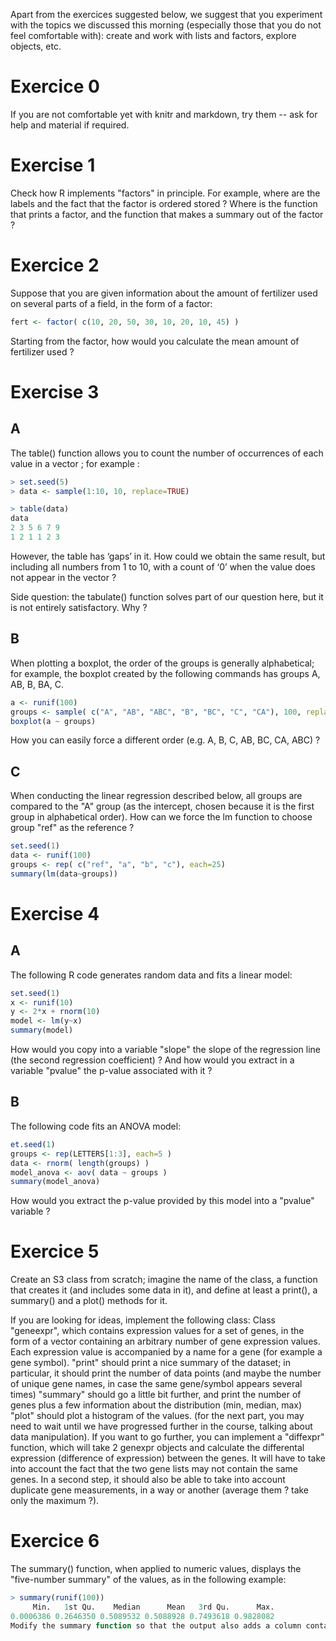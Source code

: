 Apart from the exercices suggested below, we suggest that you experiment with the topics we discussed this morning (especially those that you do not feel comfortable with): create and work with lists and factors, explore objects, etc.

# Exercice 0
If you are not comfortable yet with knitr and markdown, try them -- ask for help and material if required.

# Exercise 1
Check how R implements "factors" in principle. For example, where are the labels and the fact that the factor is ordered stored ? Where is the function that prints a factor, and the function that makes a summary out of the factor ?

# Exercice 2
Suppose that you are given information about the amount of fertilizer used on several parts of a field, in the form of a factor:

```r 
fert <- factor( c(10, 20, 50, 30, 10, 20, 10, 45) )
```

Starting from the factor, how would you calculate the mean amount of fertilizer used ?

# Exercise 3
## A
The table() function allows you to count the number of occurrences of each value in a vector ; for example :

```r 
> set.seed(5)
> data <- sample(1:10, 10, replace=TRUE)

> table(data)
data
2 3 5 6 7 9 
1 2 1 1 2 3 
```

However, the table has ‘gaps’ in it. How could we obtain the same result, but including all numbers from 1 to 10, with a count of ‘0’ when the value does not appear in the vector ?

Side question: the tabulate() function solves part of our question here, but it is not entirely satisfactory. Why ?
## B
When plotting a boxplot, the order of the groups is generally alphabetical; for example, the boxplot created by the following commands has groups A, AB, B, BA, C.

```r 
a <- runif(100)
groups <- sample( c("A", "AB", "ABC", "B", "BC", "C", "CA"), 100, replace=TRUE)
boxplot(a ~ groups)
```

How you can easily force a different order  (e.g. A, B, C, AB, BC, CA, ABC) ?

## C
When conducting the linear regression described below, all groups are compared to the "A" group (as the intercept, chosen because it is the first group in alphabetical order). How can we force the lm function to choose group "ref" as the reference ?

```r 
set.seed(1)
data <- runif(100)
groups <- rep( c("ref", "a", "b", "c"), each=25)
summary(lm(data~groups))
```

# Exercise 4
## A
The following R code generates random data and fits a linear model:

```r 
set.seed(1)
x <- runif(10)
y <- 2*x + rnorm(10)
model <- lm(y~x)
summary(model)
```

How would you copy into a variable "slope" the slope of the regression line (the second regression coefficient) ? And how would you extract in a variable "pvalue" the p-value associated with it ?

## B
The following code fits an ANOVA model:

```r 
et.seed(1)
groups <- rep(LETTERS[1:3], each=5 )
data <- rnorm( length(groups) )
model_anova <- aov( data ~ groups )
summary(model_anova)
```

How would you extract the p-value provided by this model into a "pvalue" variable ?

# Exercice 5
Create an S3 class from scratch; imagine the name of the class, a function that creates it (and includes some data in it), and define at least a print(), a summary() and a plot() methods for it.

If you are looking for ideas, implement the following class:
Class "geneexpr", which contains expression values for a set of genes, in the form of a vector containing an arbitrary number of gene expression values. Each expression value is accompanied by a name for a gene (for example a gene symbol).
"print" should print a nice summary of the dataset; in particular, it should print the number of data points (and maybe the number of unique gene names, in case the same gene/symbol appears several times)
"summary" should go a little bit further, and print the number of genes plus a few information about the distribution (min, median, max)
"plot" should plot a histogram of the values.
(for the next part, you may need to wait until we have progressed further in the course, talking about data manipulation). If you want to go further, you can implement a "diffexpr" function, which will take 2 genexpr objects and calculate the differental expression (difference of expression) between the genes. It will have to take into account the fact that the two gene lists may not contain the same genes. In a second step, it should also be able to take into account duplicate gene measurements, in a way or another (average them ? take only the maximum ?).

# Exercice 6
The summary() function, when applied to numeric values, displays the "five-number summary" of the values, as in the following example:

```r 
> summary(runif(100))
     Min.   1st Qu.    Median      Mean   3rd Qu.      Max. 
0.0006386 0.2646350 0.5089532 0.5088928 0.7493618 0.9828082 
Modify the summary function so that the output also adds a column containing the standard deviation of the data.
```
